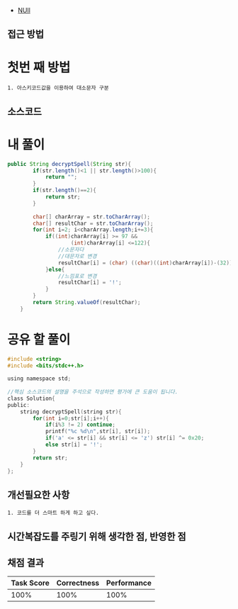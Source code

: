 - [NUll](www.google.com)

## 접근 방법


# 첫번 째 방법
    1. 아스키코드값을 이용하여 대소문자 구분
    

## 소스코드

# 내 풀이
~~~java
public String decryptSpell(String str){
		if(str.length()<1 || str.length()>100){
			return "";
		}
		if(str.length()==2){
			return str;
		}
		
		char[] charArray = str.toCharArray();
		char[] resultChar = str.toCharArray();
		for(int i=2; i<charArray.length;i+=3){
			if((int)charArray[i] >= 97 &&
					(int)charArray[i] <=122){
				//소문자다 
				//대문자로 변경
				resultChar[i] = (char) ((char)((int)charArray[i])-(32));
			}else{
				//느낌표로 변경
				resultChar[i] = '!';
			}
		}
        return String.valueOf(resultChar);
    }
~~~

# 공유 할 풀이

~~~c
#include <string>
#include <bits/stdc++.h>
 
using namespace std;
 
//핵심 소스코드의 설명을 주석으로 작성하면 평가에 큰 도움이 됩니다.
class Solution{
public:
    string decryptSpell(string str){
        for(int i=0;str[i];i++){
            if(i%3 != 2) continue;
            printf("%c %d\n",str[i], str[i]);
            if('a' <= str[i] && str[i] <= 'z') str[i] ^= 0x20;
            else str[i] = '!';
        }
        return str;
    }
};
~~~
## 개선필요한 사항
    1. 코드를 더 스마트 하게 하고 싶다.
 

## 시간복잡도를 주링기 위해 생각한 점, 반영한 점
 
 
## 채점 결과
| Task Score | Correctness | Performance | 
| ------------ | ------------- | ------------- |
| 100% | 100% | 100% |
